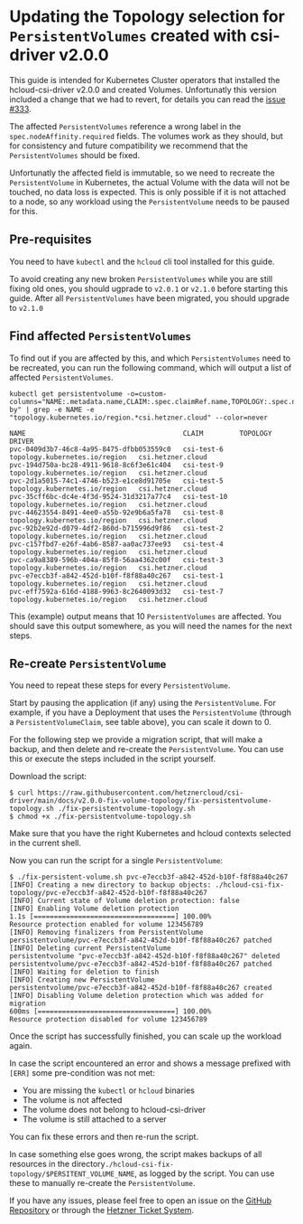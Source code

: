 # Updating the Topology selection for `PersistentVolumes` created with csi-driver v2.0.0

This guide is intended for Kubernetes Cluster operators that installed the hcloud-csi-driver v2.0.0 and created Volumes. Unfortunatly this version included a change that we had to revert, for details you can read the [issue #333](https://github.com/hetznercloud/csi-driver/issues/333).

The affected `PersistentVolumes` reference a wrong label in the `spec.nodeAffinity.required` fields. The volumes work as they should, but for consistency and future compatibility we recommend that the `PersistentVolumes` should be fixed.

Unfortunatly the affected field is immutable, so we need to recreate the `PersistentVolume` in Kubernetes, the actual Volume with the data will not be touched, no data loss is expected.
This is only possible if it is not attached to a node, so any workload using the `PersistentVolume` needs to be paused for this.

## Pre-requisites

You need to have `kubectl` and the `hcloud` cli tool installed for this guide.

To avoid creating any new broken `PersistentVolumes` while you are still fixing old ones, you should ugprade to `v2.0.1` or `v2.1.0` before starting this guide. After all `PersistentVolumes` have been migrated, you should upgrade to `v2.1.0`

## Find affected `PersistentVolumes`

To find out if you are affected by this, and which `PersistentVolumes` need to be recreated, you can run the following command, which will output a list of affected `PersistentVolumes`.

```shell
kubectl get persistentvolume -o=custom-columns="NAME:.metadata.name,CLAIM:.spec.claimRef.name,TOPOLOGY:.spec.nodeAffinity.required.nodeSelectorTerms[*].matchExpressions[*].key,DRIVER:.metadata.annotations.pv\.kubernetes\.io/provisioned-by" | grep -e NAME -e "topology.kubernetes.io/region.*csi.hetzner.cloud" --color=never

NAME                                       CLAIM         TOPOLOGY                        DRIVER
pvc-0409d3b7-46c8-4a95-8475-dfbb053559c0   csi-test-6    topology.kubernetes.io/region   csi.hetzner.cloud
pvc-194d750a-bc28-4911-9618-8c6f3e61c404   csi-test-9    topology.kubernetes.io/region   csi.hetzner.cloud
pvc-2d1a5015-74c1-4746-b523-e1ce8d91705e   csi-test-5    topology.kubernetes.io/region   csi.hetzner.cloud
pvc-35cff6bc-dc4e-4f3d-9524-31d3217a77c4   csi-test-10   topology.kubernetes.io/region   csi.hetzner.cloud
pvc-44623554-8491-4ee0-a55b-92e9b6a5fa78   csi-test-8    topology.kubernetes.io/region   csi.hetzner.cloud
pvc-92b2e92d-d079-4df2-860d-b715996d9f86   csi-test-2    topology.kubernetes.io/region   csi.hetzner.cloud
pvc-c157fbd7-e26f-4ab6-8587-aa0ac737ee93   csi-test-4    topology.kubernetes.io/region   csi.hetzner.cloud
pvc-ca9a8389-596b-404a-85f8-56aa4362c00f   csi-test-3    topology.kubernetes.io/region   csi.hetzner.cloud
pvc-e7eccb3f-a842-452d-b10f-f8f88a40c267   csi-test-1    topology.kubernetes.io/region   csi.hetzner.cloud
pvc-eff7592a-616d-4188-9963-8c2640093d32   csi-test-7    topology.kubernetes.io/region   csi.hetzner.cloud
```

This (example) output means that 10 `PersistentVolumes` are affected. You should save this output somewhere, as you will need the names for the next steps.

## Re-create `PersistentVolume`

You need to repeat these steps for every `PersistentVolume`.

Start by pausing the application (if any) using the `PersistentVolume`. For example, if you have a Deployment that uses the `PersistentVolume` (through a `PersistentVolumeClaim`, see table above), you can scale it down to 0.

For the following step we provide a migration script, that will make a backup, and then delete and re-create the `PersistentVolume`. You can use this or execute the steps included in the script yourself.

Download the script:

```shell
$ curl https://raw.githubusercontent.com/hetznercloud/csi-driver/main/docs/v2.0.0-fix-volume-topology/fix-persistentvolume-topology.sh ./fix-persistentvolume-topology.sh
$ chmod +x ./fix-persistentvolume-topology.sh
```

Make sure that you have the right Kubernetes and hcloud contexts selected in the current shell.

Now you can run the script for a single `PersistentVolume`:

```shell
$ ./fix-persistent-volume.sh pvc-e7eccb3f-a842-452d-b10f-f8f88a40c267
[INFO] Creating a new directory to backup objects: ./hcloud-csi-fix-topology/pvc-e7eccb3f-a842-452d-b10f-f8f88a40c267
[INFO] Current state of Volume deletion protection: false
[INFO] Enabling Volume deletion protection
1.1s [===================================] 100.00%
Resource protection enabled for volume 123456789
[INFO] Removing finalizers from PersistentVolume
persistentvolume/pvc-e7eccb3f-a842-452d-b10f-f8f88a40c267 patched
[INFO] Deleting current PersistentVolume
persistentvolume "pvc-e7eccb3f-a842-452d-b10f-f8f88a40c267" deleted
persistentvolume/pvc-e7eccb3f-a842-452d-b10f-f8f88a40c267 patched
[INFO] Waiting for deletion to finish
[INFO] Creating new PersistentVolume
persistentvolume/pvc-e7eccb3f-a842-452d-b10f-f8f88a40c267 created
[INFO] Disabling Volume deletion protection which was added for migration
600ms [==================================] 100.00%
Resource protection disabled for volume 123456789
```

Once the script has successfully finished, you can scale up the workload again.

In case the script encountered an error and shows a message prefixed with `[ERR]` some pre-condition was not met:

- You are missing the `kubectl` or `hcloud` binaries
- The volume is not affected
- The volume does not belong to hcloud-csi-driver
- The volume is still attached to a server

You can fix these errors and then re-run the script.

In case something else goes wrong, the script makes backups of all resources in the directory`./hcloud-csi-fix-topology/$PERSITENT_VOLUME_NAME`, as logged by the script. You can use these to manually re-create the `PersistentVolume`.

If you have any issues, please feel free to open an issue on the [GitHub Repository](https://github.com/hetznercloud/csi-driver) or through the [Hetzner Ticket System](https://console.hetzner.cloud/support).
